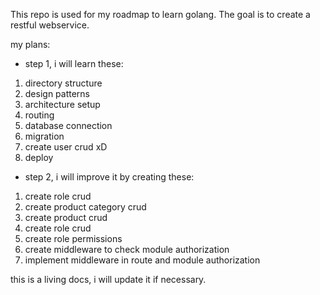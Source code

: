 This repo is used for my roadmap to learn golang.
The goal is to create a restful webservice.

my plans:
- step 1, i will learn these:
1. directory structure
2. design patterns
3. architecture setup
4. routing
5. database connection
6. migration
7. create user crud xD
8. deploy

- step 2, i will improve it by creating these:
1. create role crud
2. create product category crud
3. create product crud
4. create role crud
5. create role permissions
6. create middleware to check module authorization
7. implement middleware in route and module authorization


this is a living docs, i will update it if necessary.
